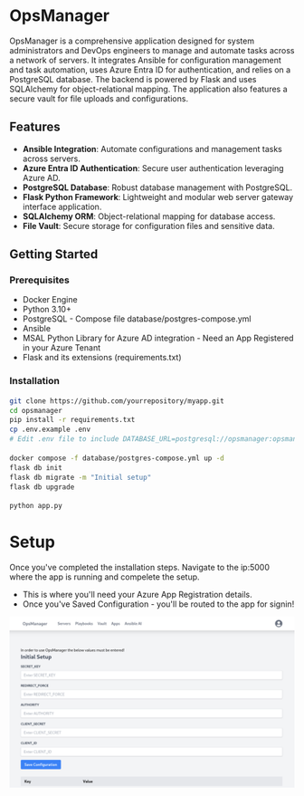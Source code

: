 # OpsManager

OpsManager is a comprehensive application designed for system administrators and DevOps engineers to manage and automate tasks across a network of servers. It integrates Ansible for configuration management and task automation, uses Azure Entra ID for authentication, and relies on a PostgreSQL database. The backend is powered by Flask and uses SQLAlchemy for object-relational mapping. The application also features a secure vault for file uploads and configurations.

## Features

- **Ansible Integration**: Automate configurations and management tasks across servers.
- **Azure Entra ID Authentication**: Secure user authentication leveraging Azure AD.
- **PostgreSQL Database**: Robust database management with PostgreSQL.
- **Flask Python Framework**: Lightweight and modular web server gateway interface application.
- **SQLAlchemy ORM**: Object-relational mapping for database access.
- **File Vault**: Secure storage for configuration files and sensitive data.

## Getting Started

### Prerequisites

- Docker Engine
- Python 3.10+
- PostgreSQL - Compose file database/postgres-compose.yml
- Ansible
- MSAL Python Library for Azure AD integration - Need an App Registered in your Azure Tenant
- Flask and its extensions (requirements.txt)

### Installation

   ```bash
   git clone https://github.com/yourrepository/myapp.git
   cd opsmanager
   pip install -r requirements.txt
   cp .env.example .env
   # Edit .env file to include DATABASE_URL=postgresql://opsmanager:opsmanager@localhost:5432/opsmanager
   
   docker compose -f database/postgres-compose.yml up -d
   flask db init
   flask db migrate -m "Initial setup"
   flask db upgrade

   python app.py
   
```

# Setup

Once you've completed the installation steps. Navigate to the ip:5000 where the app is running and compelete the setup.
- This is where you'll need your Azure App Registration details.
- Once you've Saved Configuration - you'll be routed to the app for signin!

![OpsManager Setup](./app/vault_items/OpsManagerSetup.png)


